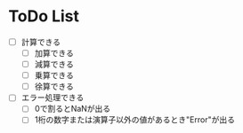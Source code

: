 # ToDo List

- [ ] 計算できる
	- [ ] 加算できる
	- [ ] 減算できる
	- [ ] 乗算できる
	- [ ] 徐算できる
- [ ] エラー処理できる
	- [ ] 0で割るとNaNが出る
	- [ ] 1桁の数字または演算子以外の値があるとき"Error"が出る
